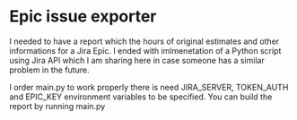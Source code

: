 # Epic issue exporter 

I needed to have a report which the hours of original estimates and other informations 
for a Jira Epic. I ended with imlmenetation of a Python script using Jira API 
which I am sharing here in case someone has a similar problem in the future. 

I order main.py to work properly there is need JIRA_SERVER, TOKEN_AUTH and EPIC_KEY
environment variables to be specified. You can build the report by running main.py